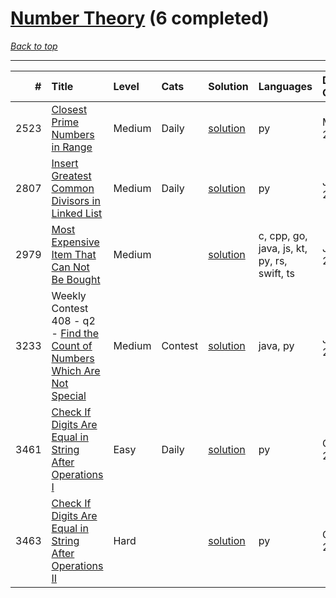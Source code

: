 # [Number Theory](<https://leetcode.com/tag/Number-Theory/>) (6 completed)

*[Back to top](<../../README.md>)*

------

|    # | Title                                                                                                                                                        | Level   | Cats    | Solution                                                                           | Languages                                   | Date Complete   |
|-----:|:-------------------------------------------------------------------------------------------------------------------------------------------------------------|:--------|:--------|:-----------------------------------------------------------------------------------|:--------------------------------------------|:----------------|
| 2523 | [Closest Prime Numbers in Range](<https://leetcode.com/problems/closest-prime-numbers-in-range>)                                                             | Medium  | Daily   | [solution](<../_2523. Closest Prime Numbers in Range.md>)                          | py                                          | Mar 07, 2025    |
| 2807 | [Insert Greatest Common Divisors in Linked List](<https://leetcode.com/problems/insert-greatest-common-divisors-in-linked-list>)                             | Medium  | Daily   | [solution](<../_2807. Insert Greatest Common Divisors in Linked List.md>)          | py                                          | Jun 13, 2024    |
| 2979 | [Most Expensive Item That Can Not Be Bought](<https://leetcode.com/problems/most-expensive-item-that-can-not-be-bought>)                                     | Medium  |         | [solution](<../_2979. Most Expensive Item That Can Not Be Bought.md>)              | c, cpp, go, java, js, kt, py, rs, swift, ts | Jul 29, 2024    |
| 3233 | Weekly Contest 408 - q2 - [Find the Count of Numbers Which Are Not Special](<https://leetcode.com/problems/find-the-count-of-numbers-which-are-not-special>) | Medium  | Contest | [solution](<../_3233. Find the Count of Numbers Which Are Not Special.md>)         | java, py                                    | Jul 28, 2024    |
| 3461 | [Check If Digits Are Equal in String After Operations I](<https://leetcode.com/problems/check-if-digits-are-equal-in-string-after-operations-i>)             | Easy    | Daily   | [solution](<../_3461. Check If Digits Are Equal in String After Operations I.md>)  | py                                          | Oct 23, 2025    |
| 3463 | [Check If Digits Are Equal in String After Operations II](<https://leetcode.com/problems/check-if-digits-are-equal-in-string-after-operations-ii>)           | Hard    |         | [solution](<../_3463. Check If Digits Are Equal in String After Operations II.md>) | py                                          | Oct 24, 2025    |